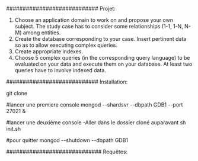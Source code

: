 ############################
Projet: 

1. Choose an application domain to work on and propose your own subject. The study case has to
consider some relationships (1-1, 1-N, N-M) among entities.
2. Create the database corresponding to your case. Insert pertinent data so as to allow executing
complex queries.
3. Create appropriate indexes.
4. Choose 5 complex queries (in the corresponding query language) to be evaluated on your data and
execute them on your database. At least two queries have to involve indexed data.


############################
Installation:

git clone

#lancer une premiere console
mongod --shardsvr --dbpath GDB1 --port 27021 &

#lancer une deuxième console
-Aller dans le dossier cloné auparavant
sh init.sh

#pour quitter
mongod --shutdown --dbpath GDB1

#############################
Requêtes:


